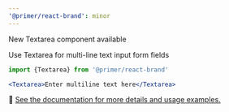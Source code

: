```yaml
---
'@primer/react-brand': minor
---
```


New Textarea component available

Use Textarea for multi-line text input form fields

```js
import {Textarea} from '@primer/react-brand'
```

```jsx
<Textarea>Enter multiline text here</Textarea>
```

:link: [See the documentation for more details and usage examples.](https://primer.style/brand/components/Textarea)
